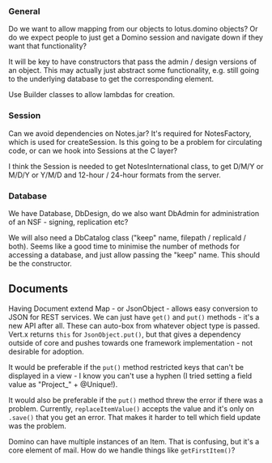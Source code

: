 ### General
Do we want to allow mapping from our objects to lotus.domino objects? Or do we expect people to just get a Domino session and navigate down if they want that functionality?

It will be key to have constructors that pass the admin / design versions of an object. This may actually just abstract some functionality, e.g. still going to the underlying database to get the corresponding element.

Use Builder classes to allow lambdas for creation.

### Session
Can we avoid dependencies on Notes.jar? 
It's required for NotesFactory, which is used for createSession. 
Is this going to be a problem for circulating code, or can we hook into Sessions at the C layer?

I think the Session is needed to get NotesInternational class, to get D/M/Y or M/D/Y or Y/M/D and 12-hour / 24-hour formats from the server.

### Database
We have Database, DbDesign, do we also want DbAdmin for administration of an NSF - signing, replication etc?

We will also need a DbCatalog class ("keep" name, filepath / replicaId / both). Seems like a good time to minimise the number of methods for accessing a database, and just allow passing the "keep" name. This should be the constructor.

## Documents
Having Document extend Map - or JsonObject - allows easy conversion to JSON for REST services. We can just have `get()` and `put()` methods - it's a new API after all. These can auto-box from whatever object type is passed. Vert.x returns `this` for `JsonObject.put()`, but that gives a dependency outside of core and pushes towards one framework implementation - not desirable for adoption.

It would be preferable if the `put()` method restricted keys that can't be displayed in a view - I know you can't use a hyphen (I tried setting a field value as "Project_" + @Unique!).

It would also be preferable if the `put()` method threw the error if there was a problem. Currently, `replaceItemValue()` accepts the value and it's only on `.save()` that you get an error. That makes it harder to tell which field update was the problem.

Domino can have multiple instances of an Item. That is confusing, but it's a core element of mail. How do we handle things like `getFirstItem()`?